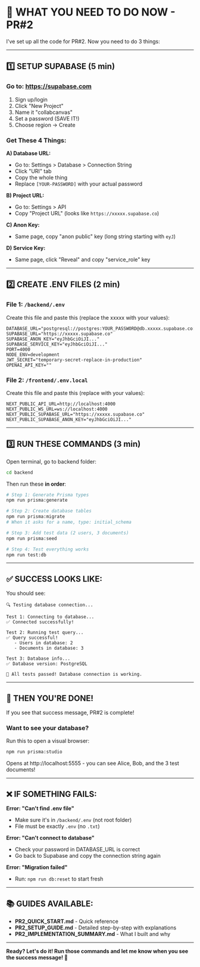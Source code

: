 # 🎯 WHAT YOU NEED TO DO NOW - PR#2

I've set up all the code for PR#2. Now you need to do 3 things:

---

## 1️⃣ **SETUP SUPABASE** (5 min)

### Go to: https://supabase.com

1. Sign up/login
2. Click "New Project"
3. Name it "collabcanvas"
4. Set a password (SAVE IT!)
5. Choose region → Create

### Get These 4 Things:

**A) Database URL:**
- Go to: Settings > Database > Connection String
- Click "URI" tab
- Copy the whole thing
- Replace `[YOUR-PASSWORD]` with your actual password

**B) Project URL:**
- Go to: Settings > API
- Copy "Project URL" (looks like `https://xxxxx.supabase.co`)

**C) Anon Key:**
- Same page, copy "anon public" key (long string starting with `eyJ`)

**D) Service Key:**
- Same page, click "Reveal" and copy "service_role" key

---

## 2️⃣ **CREATE .ENV FILES** (2 min)

### File 1: `/backend/.env`

Create this file and paste this (replace the xxxxx with your values):

```env
DATABASE_URL="postgresql://postgres:YOUR_PASSWORD@db.xxxxx.supabase.co:5432/postgres"
SUPABASE_URL="https://xxxxx.supabase.co"
SUPABASE_ANON_KEY="eyJhbGciOiJI..."
SUPABASE_SERVICE_KEY="eyJhbGciOiJI..."
PORT=4000
NODE_ENV=development
JWT_SECRET="temporary-secret-replace-in-production"
OPENAI_API_KEY=""
```

### File 2: `/frontend/.env.local`

Create this file and paste this (replace with your values):

```env
NEXT_PUBLIC_API_URL=http://localhost:4000
NEXT_PUBLIC_WS_URL=ws://localhost:4000
NEXT_PUBLIC_SUPABASE_URL="https://xxxxx.supabase.co"
NEXT_PUBLIC_SUPABASE_ANON_KEY="eyJhbGciOiJI..."
```

---

## 3️⃣ **RUN THESE COMMANDS** (3 min)

Open terminal, go to backend folder:

```bash
cd backend
```

Then run these **in order**:

```bash
# Step 1: Generate Prisma types
npm run prisma:generate

# Step 2: Create database tables
npm run prisma:migrate
# When it asks for a name, type: initial_schema

# Step 3: Add test data (2 users, 3 documents)
npm run prisma:seed

# Step 4: Test everything works
npm run test:db
```

---

## ✅ **SUCCESS LOOKS LIKE:**

You should see:

```
🔍 Testing database connection...

Test 1: Connecting to database...
✅ Connected successfully!

Test 2: Running test query...
✅ Query successful!
   - Users in database: 2
   - Documents in database: 3

Test 3: Database info...
✅ Database version: PostgreSQL

🎉 All tests passed! Database connection is working.
```

---

## 🎉 **THEN YOU'RE DONE!**

If you see that success message, PR#2 is complete!

### Want to see your database?

Run this to open a visual browser:

```bash
npm run prisma:studio
```

Opens at http://localhost:5555 - you can see Alice, Bob, and the 3 test documents!

---

## ❌ **IF SOMETHING FAILS:**

**Error: "Can't find .env file"**
- Make sure it's in `/backend/.env` (not root folder)
- File must be exactly `.env` (no `.txt`)

**Error: "Can't connect to database"**
- Check your password in DATABASE_URL is correct
- Go back to Supabase and copy the connection string again

**Error: "Migration failed"**
- Run: `npm run db:reset` to start fresh

---

## 📚 **GUIDES AVAILABLE:**

- **PR2_QUICK_START.md** - Quick reference
- **PR2_SETUP_GUIDE.md** - Detailed step-by-step with explanations
- **PR2_IMPLEMENTATION_SUMMARY.md** - What I built and why

---

**Ready? Let's do it! Run those commands and let me know when you see the success message! 🚀**

